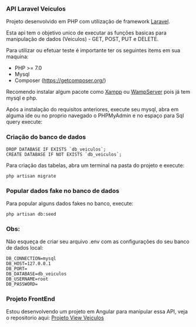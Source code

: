 ### API Laravel Veiculos ###

Projeto desenvolvido em PHP com utilização de framework [Laravel](https://laravel.com/docs).

Esta api tem o objetivo unico de executar as funções basicas para manipulação de dados (Veiculos) - GET, POST, PUT e DELETE.

Para utilizar ou efetuar teste é importante ter os seguintes items em sua maquina:

* PHP >= 7.0
* Mysql
* Composer (https://getcomposer.org/)

Recomendo instalar algum pacote como [Xampp](https://www.apachefriends.org/pt_br/index.html) ou [WampServer](http://www.wampserver.com/) pois já tem mysql e php.

Após a instalação do requisitos anteriores, execute seu mysql, abra em alguma ide ou no proprio navegado o PHPMyAdmin e no espaço para Sql query execute:

### Criação do banco de dados ###

    DROP DATABASE IF EXISTS `db_veiculos`;
    CREATE DATABASE IF NOT EXISTS `db_veiculos`;

Para criação das tabelas, abra um terminal na pasta do projeto e execute: 

    php artisan migrate

### Popular dados fake no banco de dados ###

Para popular alguns dados fakes no banco, execute: 

    php artisan db:seed

### Obs: ###

Não esqueça de criar seu arquivo .env com as configurações do seu banco de dados local:

    DB_CONNECTION=mysql
    DB_HOST=127.0.0.1 
    DB_PORT= 
    DB_DATABASE=db_veiculos 
    DB_USERNAME=root 
    DB_PASSWORD=

### Projeto FrontEnd ###
Estou desenvolvendo um projeto em Angular para manipular essa API, veja o repositorio aqui: [Projeto View Veiculos](https://github.com/rogeriosfa/veiculos_angular_view)

